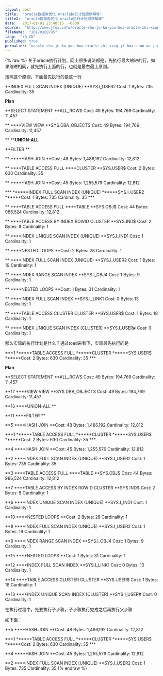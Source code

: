 ```yaml
---
layout: post
title:  "oracle数据库优化 oracle执行计划顺序解释"
title2:  "oracle数据库优化 oracle执行计划顺序解释"
date:   2017-01-01 23:48:15  +0800
source:  "http://www.jfox.info/oracle-shu-ju-ku-you-hua-oracle-zhi-xing-ji-hua-shun-xu-jie-shi.html"
fileName:  "20170100795"
lang:  "zh_CN"
published: true
permalink: "oracle-shu-ju-ku-you-hua-oracle-zhi-xing-ji-hua-shun-xu-jie-shi.html"
---
```

{% raw %}
关于oracle执行计划，网上很多说法都是，先执行最大缩进的行，如果缩进相同，就先执行上面的行，也就是最右最上原则。

按照这个原则，下面最先执行的是这一行

**INDEX FULL SCAN INDEX (UNIQUE) **SYS.I_USER2 Cost: 1 Bytes: 735 Cardinality: 35

 **Plan**
 
**SELECT STATEMENT **ALL_ROWS Cost: 49 Bytes: 194,769 Cardinality: 11,457
 
** ****VIEW VIEW **SYS.DBA_OBJECTS Cost: 49 Bytes: 194,769 Cardinality: 11,457
  
** ****UNION-ALL**
   
**FILTER **
    
** ****HASH JOIN **Cost: 48 Bytes: 1,486,192 Cardinality: 12,812
     
** ****TABLE ACCESS FULL ****CLUSTER **SYS.USER$ Cost: 2 Bytes: 630 Cardinality: 35
     
** ****HASH JOIN **Cost: 45 Bytes: 1,255,576 Cardinality: 12,812
      
*** ******INDEX FULL SCAN INDEX (UNIQUE) ******SYS.I_USER2 ******Cost: 1 Bytes: 735 Cardinality: 35 ***
      
** ****TABLE ACCESS FULL ****TABLE **SYS.OBJ$ Cost: 44 Bytes: 986,524 Cardinality: 12,812
    
** ****TABLE ACCESS BY INDEX ROWID CLUSTER **SYS.IND$ Cost: 2 Bytes: 8 Cardinality: 1
     
** ****INDEX UNIQUE SCAN INDEX (UNIQUE) **SYS.I_IND1 Cost: 1 Cardinality: 1
    
** ****NESTED LOOPS **Cost: 2 Bytes: 28 Cardinality: 1
     
** ****INDEX FULL SCAN INDEX (UNIQUE) **SYS.I_USER2 Cost: 1 Bytes: 19 Cardinality: 1
     
** ****INDEX RANGE SCAN INDEX **SYS.I_OBJ4 Cost: 1 Bytes: 9 Cardinality: 1
   
** ****NESTED LOOPS **Cost: 1 Bytes: 31 Cardinality: 1
    
** ****INDEX FULL SCAN INDEX **SYS.I_LINK1 Cost: 0 Bytes: 13 Cardinality: 1
    
** ****TABLE ACCESS CLUSTER CLUSTER **SYS.USER$ Cost: 1 Bytes: 18 Cardinality: 1
     
** ****INDEX UNIQUE SCAN INDEX (CLUSTER) **SYS.I_USER# Cost: 0 Cardinality: 1

那么实际的执行计划是什么？通过toad来看下，实际最先执行的是

***1 ******TABLE ACCESS FULL ******CLUSTER ******SYS.USER$ ******Cost: 2 Bytes: 630 Cardinality: 35 ***

**Plan**

**SELECT STATEMENT **ALL_ROWS Cost: 49 Bytes: 194,769 Cardinality: 11,457
 
**17 ****VIEW VIEW **SYS.DBA_OBJECTS Cost: 49 Bytes: 194,769 Cardinality: 11,457
  
**16 ****UNION-ALL **
   
**11 ****FILTER **
    
**5 ****HASH JOIN **Cost: 48 Bytes: 1,486,192 Cardinality: 12,812
     
***1 ******TABLE ACCESS FULL ******CLUSTER ******SYS.USER$ ******Cost: 2 Bytes: 630 Cardinality: 35 ***
     
**4 ****HASH JOIN **Cost: 45 Bytes: 1,255,576 Cardinality: 12,812
      
**2 ****INDEX FULL SCAN INDEX (UNIQUE) **SYS.I_USER2 Cost: 1 Bytes: 735 Cardinality: 35
      
**3 ****TABLE ACCESS FULL ****TABLE **SYS.OBJ$ Cost: 44 Bytes: 986,524 Cardinality: 12,812
    
**7 ****TABLE ACCESS BY INDEX ROWID CLUSTER **SYS.IND$ Cost: 2 Bytes: 8 Cardinality: 1
     
**6 ****INDEX UNIQUE SCAN INDEX (UNIQUE) **SYS.I_IND1 Cost: 1 Cardinality: 1
    
**10 ****NESTED LOOPS **Cost: 2 Bytes: 28 Cardinality: 1
     
**8 ****INDEX FULL SCAN INDEX (UNIQUE) **SYS.I_USER2 Cost: 1 Bytes: 19 Cardinality: 1
     
**9 ****INDEX RANGE SCAN INDEX **SYS.I_OBJ4 Cost: 1 Bytes: 9 Cardinality: 1
   
**15 ****NESTED LOOPS **Cost: 1 Bytes: 31 Cardinality: 1
    
**12 ****INDEX FULL SCAN INDEX **SYS.I_LINK1 Cost: 0 Bytes: 13 Cardinality: 1
    
**14 ****TABLE ACCESS CLUSTER CLUSTER **SYS.USER$ Cost: 1 Bytes: 18 Cardinality: 1
     
**13 ****INDEX UNIQUE SCAN INDEX (CLUSTER) **SYS.I_USER# Cost: 0 Cardinality: 1

在执行过程中，先要执行子步骤，子步骤执行完成之后再执行父步骤

如下面：

**5 ****HASH JOIN **Cost: 48 Bytes: 1,486,192 Cardinality: 12,812

***1 ******TABLE ACCESS FULL ******CLUSTER ******SYS.USER$ ******Cost: 2 Bytes: 630 Cardinality: 35 ***

**4 ****HASH JOIN **Cost: 45 Bytes: 1,255,576 Cardinality: 12,812
 
**2 ****INDEX FULL SCAN INDEX (UNIQUE) **SYS.I_USER2 Cost: 1 Bytes: 735 Cardinality: 35
{% endraw %}
